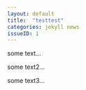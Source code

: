 ```yaml
---
layout: default
title:  "testtest"
categories: jekyll news
issueID: 1
---
```


some text...


some text2...



some text3...
